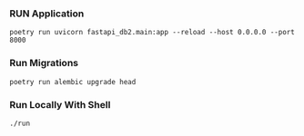 ### RUN Application 

```shell
poetry run uvicorn fastapi_db2.main:app --reload --host 0.0.0.0 --port 8000
```

### Run Migrations

```shell
poetry run alembic upgrade head
```



### Run Locally With Shell

```shell
./run
```
